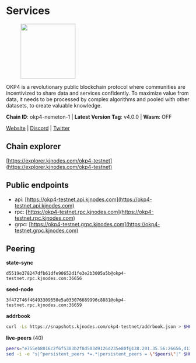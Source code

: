 # Services

<figure><img src="https://raw.githubusercontent.com/kj89/testnet_manuals/main/pingpub/logos/okp4.png" width="150" alt=""><figcaption></figcaption></figure>

OKP4 is a revolutionary public blockchain protocol where communities are incentivized to  share data and services confidently. To maximize value from data, it needs to be processed  by complex algorithms and pooled with other datasets, to create valuable knowledge.

**Chain ID**: okp4-nemeton-1 | **Latest Version Tag**: v4.0.0 | **Wasm**: OFF

[Website](https://okp4.network) | [Discord](https://discord.gg/okp4) | [Twitter](https://twitter.com/OKP4_Protocol)




## Chain explorer
[https://explorer.kjnodes.com/okp4-testnet](https://explorer.kjnodes.com/okp4-testnet)

## Public endpoints

* api: [https://okp4-testnet.api.kjnodes.com](https://okp4-testnet.api.kjnodes.com)
* rpc: [https://okp4-testnet.rpc.kjnodes.com](https://okp4-testnet.rpc.kjnodes.com)
* grpc: [https://okp4-testnet.grpc.kjnodes.com](https://okp4-testnet.grpc.kjnodes.com)

## Peering

**state-sync**

```text
d5519e378247dfb61dfe90652d1fe3e2b3005a5b@okp4-testnet.rpc.kjnodes.com:36656
```

**seed-node**

```text
3f472746f46493309650e5a033076689996c8881@okp4-testnet.rpc.kjnodes.com:36659
```

**addrbook**
```bash
curl -Ls https://snapshots.kjnodes.com/okp4-testnet/addrbook.json > $HOME/.okp4d/config/addrbook.json
```

**live-peers** (40)
```bash
peers="e755eb8016c2f6f5303b2f8d503d9126d235e80f@138.201.35.56:26656,d132ad0c5b2afd0eab2d87351eeda46dc9d69312@46.228.205.200:26656,99f6675049e22a0216af0e2447e7a4c5021874cd@142.132.132.200:28656,cf5e82486c4568c29a20719a68210523826ceb00@65.108.229.102:26651,ffbd1adeb58928c3f400fab23c84c3c73badd7fa@65.108.226.44:29656,ba469aac96159dbb49844406423180618d267007@65.108.120.21:26113,d5519e378247dfb61dfe90652d1fe3e2b3005a5b@65.109.68.190:36656,7dfc61d3ac9f6da7fa9f4893bc0ffa17ef8006e6@185.111.159.139:36656,269d246537499d05698c183497c4263e899036a4@65.108.9.164:35656,8a7605d8ae4338de5b7a0d5c70244ce05e377630@85.10.200.221:26656,426f9cc6202f4c113026c903a1d36bd9d62e6592@75.119.155.249:26656,473369a53bfa8a0ac4af5a191407b30bc82e83be@74.208.94.42:14656,8cdeb85dada114c959c36bb59ce258c65ae3a09c@88.198.242.163:36656,b0b56d944cf1cc569a1e77e0923e075bad94d755@141.95.145.41:28656,d1a0ff9bd7ea1ebd06bc7158f3523f5e557328be@163.172.131.169:26656,8577873589dc7ecb9f2e32f79fe51ef7f57e40a3@65.109.161.143:26656,874373b78d2cd50e716aa464bf407581d9305655@94.250.201.130:27656,42fbb917fca6787bc3ab774865f4bb1ef950f114@65.108.226.26:30656,5c2a752c9b1952dbed075c56c600c3a79b58c395@95.214.55.232:26996,9d1482bc31fb4578a5c7f7f65c4e0aaf2dfc2336@213.239.215.77:36656,264256d32511c512a0a9d4098310a057c9999fd1@65.21.90.141:12234,be9841ace1d71a4c7681918ee39f5e00d8e96a82@213.239.216.252:36656,2bfd405e8f0f176428e2127f98b5ec53164ae1f0@142.132.149.118:26656,e9255dd3341db6cadf73b4f151c97e0cd14f0efb@65.108.45.200:27464,d1c1b729eff9afe7dfd371f190df6282c82ccfad@65.109.89.5:31656,052e10ce23cce3249f61853e2ca6a63102b7bddb@5.161.97.198:26656,1f4fa23210cc1d086a928a3c6de7c24f6c8f17ba@202.61.226.120:16656,74349a1cb9479b291866debe2042de8a2e88b850@65.108.233.109:17656,d7d3e978951ccf946f0e33805778c1961ad42819@31.7.196.21:26656,26114bc5cb42ef90be2aba5b4b6d82bab7a60c31@185.255.131.17:26656,854cc8b83a48ba4394c1940b57d0f42ec013e033@38.242.251.204:26656,034c2fbca12a8ced548d3225bcd21bdf1216a1b3@65.109.49.163:11203,307fb25cd6998d0d5bd1d947571f6043c6bb4069@65.109.31.114:2280,2c6b5af41689145abb85f95cb49131ae9e193142@217.13.223.167:61356,30092d2717053f1c0813e8354c07c761c9c3ac5c@194.163.161.234:26656,fe8bd9375c43a7cc6ef27e62d56af341a62e67c9@95.217.202.49:30656,9a1e456bebf152b65c2087896779e259633ecbef@157.90.34.111:26656,ebc272824924ea1a27ea3183dd0b9ba713494f83@95.214.55.198:26996,bff8e08c4c89f148ba6459f0ca13800b09e575dc@195.154.107.51:26656,ade4d8bc8cbe014af6ebdf3cb7b1e9ad36f412c0@176.9.82.221:17656"
sed -i -e "s|^persistent_peers *=.*|persistent_peers = \"$peers\"|" $HOME/.okp4d/config/config.toml
```
